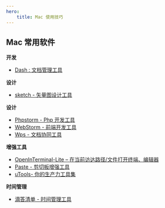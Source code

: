 ```yaml
---
hero:
    title: Mac 使用技巧
---
```


## Mac 常用软件

**开发**

-   [Dash : 文档管理工具](https://xclient.info/s/dash.html)

**设计**

-   [sketch - 矢量图设计工具](https://xclient.info/s/sketch.html)

**设计**

-   [Phpstorm - Php 开发工具](https://www.jetbrains.com/phpstorm/download/other.html)
-   [WebStorm - 前端开发工具](https://www.jetbrains.com/phpstorm/download/other.html)
-   [Wps - 文档协同工具](https://www.wps.cn/)

**增强工具**

-   [OpenInTerminal-Lite – 在当前访达路径/文件打开终端、编辑器](https://www.appinn.com/openinterminal-lite/)
-   [Paste - 剪切板增强工具](https://xclient.info/s/paste-for-mac.html)
-   [uTools- 你的生产力工具集](https://u.tools/)

**时间管理**

-   [滴答清单 - 时间管理工具](https://dida365.com/)
